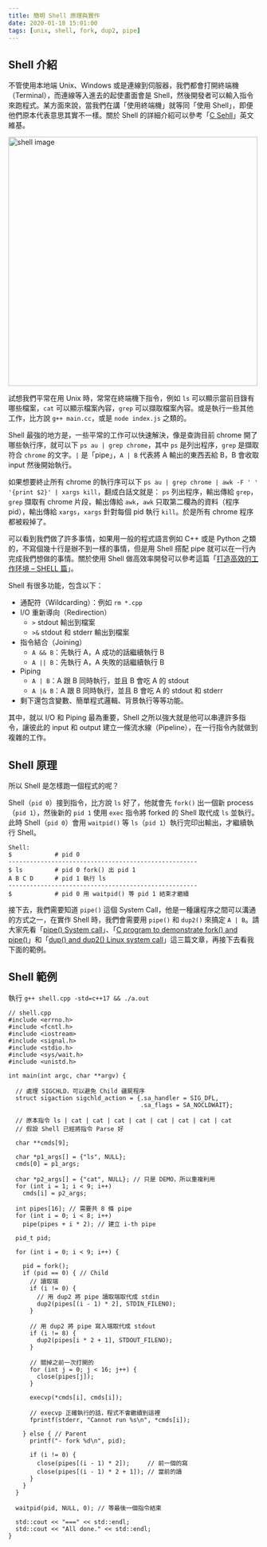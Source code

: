 ```yaml
---
title: 簡明 Shell 原理與實作
date: 2020-01-18 15:01:00
tags: [unix, shell, fork, dup2, pipe]
---
```


## Shell 介紹

不管使用本地端 Unix、Windows 或是連線到伺服器，我們都會打開終端機（Terminal），而連線等入進去的起使畫面會是 Shell，然後開發者可以輸入指令來跑程式。某方面來說，當我們在講「使用終端機」就等同「使用 Shell」，即便他們原本代表意思其實不一樣。關於 Shell 的詳細介紹可以參考「[C Sehll](https://en.wikipedia.org/wiki/C_shell)」英文維基。

<!-- more --> 

<img width="500" alt="shell image" src="https://user-images.githubusercontent.com/18013815/72660990-4b927a80-3a10-11ea-9b89-d6971cf200b1.png">

試想我們平常在用 Unix 時，常常在終端機下指令，例如 `ls` 可以顯示當前目錄有哪些檔案，`cat` 可以顯示檔案內容，`grep` 可以擷取檔案內容。或是執行一些其他工作，比方說 `g++ main.cc`，或是 `node index.js` 之類的。

Shell 最強的地方是，一些平常的工作可以快速解決，像是查詢目前 chrome 開了哪些執行序，就可以下 `ps au | grep chrome`，其中 `ps` 是列出程序，`grep` 是擷取符合 `chrome` 的文字。`|` 是「pipe」，`A | B` 代表將 A 輸出的東西丟給 B，B 會收取 input 然後開始執行。 

如果想要終止所有 chrome 的執行序可以下 `ps au | grep chrome | awk -F ' ' '{print $2}' | xargs kill`，翻成白話文就是： `ps` 列出程序，輸出傳給 `grep`，`grep` 擷取有 chrome 片段，輸出傳給 `awk`，`awk` 只取第二欄為的資料（程序 pid），輸出傳給 `xargs`，`xargs` 針對每個 pid 執行 `kill`。於是所有 chrome 程序都被殺掉了。

可以看到我們做了許多事情，如果用一般的程式語言例如 C++ 或是 Python 之類的，不寫個幾十行是辦不到一樣的事情，但是用 Shell 搭配 pipe 就可以在一行內完成我們想做的事情。關於使用 Shell 做高效率開發可以參考這篇「[打造高效的工作环境 – SHELL 篇](https://coolshell.cn/articles/19219.html)」。

Shell 有很多功能，包含以下：

- 通配符（Wildcarding）：例如 `rm *.cpp`
- I/O 重新導向（Redirection）
  - `>` stdout 輸出到檔案
  - `>&` stdout 和 stderr 輸出到檔案
- 指令結合（Joining）
  - `A && B`：先執行 A，A 成功的話繼續執行 B
  - `A || B`：先執行 A，A 失敗的話繼續執行 B
- Piping
  - `A | B`：A 跟 B 同時執行，並且 B 會吃 A 的 stdout
  - `A |& B`：A 跟 B 同時執行，並且 B 會吃 A 的 stdout 和 stderr
- 剩下還包含變數、簡單程式邏輯、背景執行等等功能。

其中，就以 I/O 和 Piping 最為重要，Shell 之所以強大就是他可以串連許多指令，讓彼此的 input 和 output 建立一條流水線（Pipeline），在一行指令內就做到複雜的工作。

## Shell 原理

所以 Shell 是怎樣跑一個程式的呢？

Shell（`pid 0`）接到指令，比方說 `ls` 好了，他就會先 `fork()` 出一個新 process（`pid 1`），然後新的 `pid 1` 使用 `exec` 指令將 forked 的 Shell 取代成 `ls` 並執行。此時 Shell（`pid 0`）會用 `waitpid()` 等 `ls`（`pid 1`）執行完印出輸出，才繼續執行 Shell。

<pre><code class="shell">Shell:
$            # pid 0
-----------------------------------------------------
$ ls         # pid 0 fork() 出 pid 1
A B C D      # pid 1 執行 ls
-----------------------------------------------------
$            # pid 0 用 waitpid() 等 pid 1 結束才繼續
</pre></code>

接下去，我們需要知道 `pipe()` 這個 System Call，他是一種讓程序之間可以溝通的方式之一，在實作 Shell 時，我們會需要用 `pipe()` 和 `dup2()` 來搞定 `A | B`。請大家先看「[pipe() System call](https://www.geeksforgeeks.org/pipe-system-call/)」、「[C program to demonstrate fork() and pipe()](https://www.geeksforgeeks.org/c-program-demonstrate-fork-and-pipe/)」和「[dup() and dup2() Linux system call](https://www.geeksforgeeks.org/dup-dup2-linux-system-call/)」這三篇文章，再接下去看我下面的範例。


## Shell 範例

執行 `g++ shell.cpp -std=c++17 && ./a.out`

<pre><code class="c++">// shell.cpp
#include &lt;errno.h&gt;
#include &lt;fcntl.h&gt;
#include &lt;iostream&gt;
#include &lt;signal.h&gt;
#include &lt;stdio.h&gt;
#include &lt;sys/wait.h&gt;
#include &lt;unistd.h&gt;

int main(int argc, char **argv) {

  // 處理 SIGCHLD，可以避免 Child 疆屍程序
  struct sigaction sigchld_action = {.sa_handler = SIG_DFL,
                                     .sa_flags = SA_NOCLDWAIT};

  // 原本指令 ls | cat | cat | cat | cat | cat | cat | cat | cat
  // 假設 Shell 已經將指令 Parse 好

  char **cmds[9];

  char *p1_args[] = {"ls", NULL};
  cmds[0] = p1_args;

  char *p2_args[] = {"cat", NULL}; // 只是 DEMO，所以重複利用
  for (int i = 1; i &lt; 9; i++)
    cmds[i] = p2_args;

  int pipes[16]; // 需要共 8 條 pipe
  for (int i = 0; i &lt; 8; i++)
    pipe(pipes + i * 2); // 建立 i-th pipe

  pid_t pid;

  for (int i = 0; i &lt; 9; i++) {

    pid = fork();
    if (pid == 0) { // Child
      // 讀取端
      if (i != 0) {
        // 用 dup2 將 pipe 讀取端取代成 stdin
        dup2(pipes[(i - 1) * 2], STDIN_FILENO);
      }

      // 用 dup2 將 pipe 寫入端取代成 stdout
      if (i != 8) {
        dup2(pipes[i * 2 + 1], STDOUT_FILENO);
      }

      // 關掉之前一次打開的
      for (int j = 0; j &lt; 16; j++) {
        close(pipes[j]);
      }

      execvp(*cmds[i], cmds[i]);

      // execvp 正確執行的話，程式不會繼續到這裡
      fprintf(stderr, "Cannot run %s\n", *cmds[i]);

    } else { // Parent
      printf("- fork %d\n", pid);

      if (i != 0) {
        close(pipes[(i - 1) * 2]);     // 前一個的寫
        close(pipes[(i - 1) * 2 + 1]); // 當前的讀
      }
    }
  }

  waitpid(pid, NULL, 0); // 等最後一個指令結束

  std::cout &lt;&lt; "===" &lt;&lt; std::endl;
  std::cout &lt;&lt; "All done." &lt;&lt; std::endl;
}
</pre></code>

